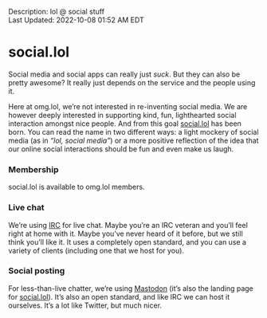 Description: lol @ social stuff  
Last Updated: 2022-10-08 01:52 AM EDT

# social.lol

Social media and social apps can really just _suck_. But they can also be pretty awesome? It really just depends on the service and the people using it.

Here at omg.lol, we’re not interested in re-inventing social media. We are however deeply interested in supporting kind, fun, lighthearted social interaction amongst nice people. And from this goal [social.lol](https://social.lol) has been born. You can read the name in two different ways: a light mockery of social media (as in _“lol, social media”_) or a more positive reflection of the idea that our online social interactions should be fun and even make us laugh.

### Membership

social.lol is available to omg.lol members.

### Live chat

We’re using [IRC](/help/irc) for live chat. Maybe you’re an IRC veteran and you’ll feel right at home with it. Maybe you’ve never heard of it before, but we still think you’ll like it. It uses a completely open standard, and you can use a variety of clients (including one that we host for you).

### Social posting

For less-than-live chatter, we’re using [Mastodon](/help/mastodon) (it’s also the landing page for [social.lol](https://social.lol)). It’s also an open standard, and like IRC we can host it ourselves. It’s a lot like Twitter, but much nicer.
